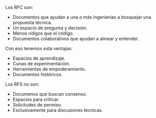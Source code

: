 Los RFC son:

- Documentos que ayudan a una o más ingenierias a bosquejar una propuesta técnica.
- Un espacio de pregunta y decisión.
- Menos rídigos que el código.
- Documentos colaborativos que ayudan a alinear y entender.

Con eso tenemos esta ventajas:

- Espacios de aprendizaje.
- Cunas de experimentación.
- Herramientas de empoderamiento.
- Documentos históricos.

Los RFS no son: 

- Documenos que buscan consenso.
- Espacios para criticar.
- Solicitudes de permiso.
- Exclusivamente para discusiones técnicas.
